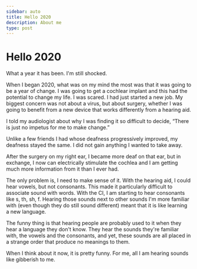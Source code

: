 ```yaml
---
sidebar: auto
title: Hello 2020
description: About me
type: post
---
```


# Hello 2020

What a year it has been. I'm still shocked.

When I began 2020, what was on my mind the most was that it was going to be a
year of change. I was going to get a cochlear implant and this had the
potential to change my life. I was scared. I had just started a new job. My
biggest concern was not about a virus, but about surgery, whether I was going
to benefit from a new device that works differently from a hearing aid.

I told my audiologist about why I was finding it so difficult to decide, “There is just no impetus for me to make change.”

Unlike a few friends I had whose deafness progressively improved, my deafness
stayed the same. I did not gain anything I wanted to take away.

After the surgery on my right ear, I became more deaf on that ear, but in
exchange, I now can electrically stimulate the cochlea and I am getting much
more information from it than I ever had.

The only problem is, I need to make sense of it. With the hearing aid, I
could hear vowels, but not consonants. This made it particularly difficult to
associate sound with words. With the CI, I am starting to hear consonants
like s, th, sh, f. Hearing those sounds next to other sounds I'm more
familiar with (even though they do still sound different) meant that it is
like learning a new language.

The funny thing is that hearing people are probably used to it when they hear
a language they don't know. They hear the sounds they're familiar with, the
vowels and the consonants, and yet, these sounds are all placed in a strange
order that produce no meanings to them.

When I think about it now, it is pretty funny. For me, all I am hearing
sounds like gibberish to me.

